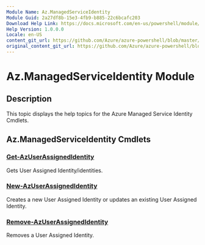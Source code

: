 ```yaml
---
Module Name: Az.ManagedServiceIdentity
Module Guid: 2a27df8b-15e3-4fb9-b885-22c6bcafc203
Download Help Link: https://docs.microsoft.com/en-us/powershell/module/az.managedserviceidentity
Help Version: 1.0.0.0
Locale: en-US
content_git_url: https://github.com/Azure/azure-powershell/blob/master/src/ResourceManager/ManagedServiceIdentity/Commands.ManagedServiceIdentity/help/Az.ManagedServiceIdentity.md
original_content_git_url: https://github.com/Azure/azure-powershell/blob/master/src/ResourceManager/ManagedServiceIdentity/Commands.ManagedServiceIdentity/help/Az.ManagedServiceIdentity.md
---
```


# Az.ManagedServiceIdentity Module
## Description
This topic displays the help topics for the Azure Managed Service Identity Cmdlets.

## Az.ManagedServiceIdentity Cmdlets
### [Get-AzUserAssignedIdentity](Get-AzUserAssignedIdentity.md)
Gets User Assigned Identity/identities.

### [New-AzUserAssignedIdentity](New-AzUserAssignedIdentity.md)
Creates a new User Assigned Identity or updates an existing User Assigned Identity.

### [Remove-AzUserAssignedIdentity](Remove-AzUserAssignedIdentity.md)
Removes a User Assigned Identity.

